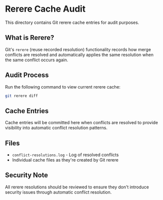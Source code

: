 # Rerere Cache Audit

This directory contains Git rerere cache entries for audit purposes.

## What is Rerere?

Git's `rerere` (reuse recorded resolution) functionality records how merge conflicts are resolved and automatically applies the same resolution when the same conflict occurs again.

## Audit Process

Run the following command to view current rerere cache:

```bash
git rerere diff
```

## Cache Entries

Cache entries will be committed here when conflicts are resolved to provide visibility into automatic conflict resolution patterns.

## Files

- `conflict-resolutions.log` - Log of resolved conflicts
- Individual cache files as they're created by Git rerere

## Security Note

All rerere resolutions should be reviewed to ensure they don't introduce security issues through automatic conflict resolution.